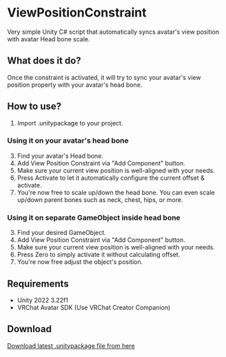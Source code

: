# ViewPositionConstraint
Very simple Unity C# script that automatically syncs avatar's view position with avatar Head bone scale.

## What does it do?
Once the constraint is activated, it will try to sync your avatar's view position property with your avatar's head bone.

## How to use?
1. Import .unitypackage to your project.
### Using it on your avatar's head bone
3. Find your avatar's Head bone.
4. Add View Position Constraint via "Add Component" button.
5. Make sure your current view position is well-aligned with your needs.
6. Press Activate to let it automatically configure the current offset & activate.
7. You're now free to scale up/down the head bone. You can even scale up/down parent bones such as neck, chest, hips, or more.
### Using it on separate GameObject inside head bone
3. Find your desired GameObject.
4. Add View Position Constraint via "Add Component" button.
5. Make sure your current view position is well-aligned with your needs.
6. Press Zero to simply activate it without calculating offset.
7. You're now free adjust the object's position.

## Requirements
- Unity 2022 3.22f1
- VRChat Avatar SDK (Use VRChat Creator Companion)

## Download
[Download latest .unitypackage file from here](https://github.com/github-harunadev/ViewPositionConstraint/releases)
